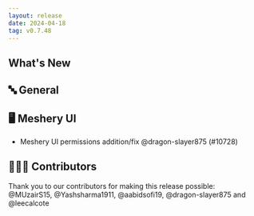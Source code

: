 ```yaml
---
layout: release
date: 2024-04-18
tag: v0.7.48
---
```


## What's New

## 🔤 General

## 🖥 Meshery UI

- Meshery UI permissions addition/fix @dragon-slayer875 (#10728)

## 👨🏽‍💻 Contributors

Thank you to our contributors for making this release possible:
@MUzairS15, @Yashsharma1911, @aabidsofi19, @dragon-slayer875 and @leecalcote

